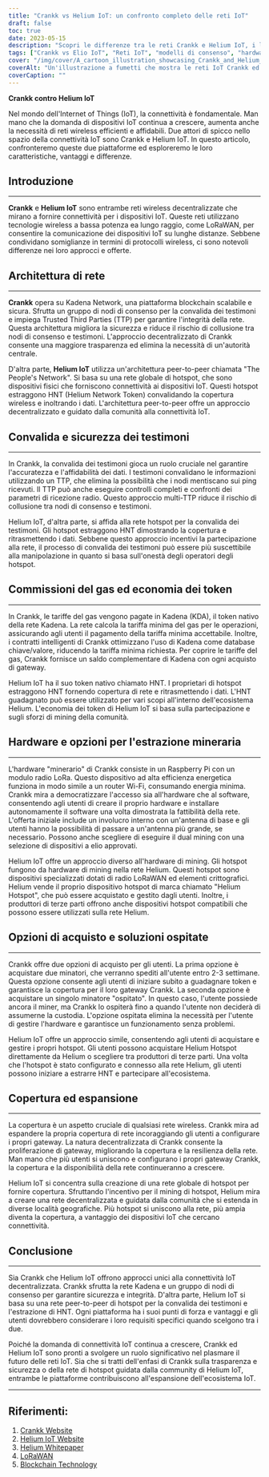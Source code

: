 ```yaml
---
title: "Crankk vs Helium IoT: un confronto completo delle reti IoT"
draft: false
toc: true
date: 2023-05-15
description: "Scopri le differenze tra le reti Crankk e Helium IoT, i loro modelli di consenso, l'hardware di mining, le tariffe del gas e altro ancora."
tags: ["Crankk vs Elio IoT", "Reti IoT", "modelli di consenso", "hardware minerario", "tasse del gas", "blockchain", "LoRaWAN", "Connettività IoT", "comunicazone wireless", "Internet delle cose", "reti decentrate", "dispositivi a bassa potenza", "Soluzioni IoT", "dispositivi intelligenti", "Applicazioni IoT", "trasmissione dati", "soluzioni di connettività", "Tecnologia IoT", "confronto di rete", "reti wireless"]
cover: "/img/cover/A_cartoon_illustration_showcasing_Crankk_and_Helium_IoT.png"
coverAlt: "Un'illustrazione a fumetti che mostra le reti IoT Crankk ed Helium che connettono dispositivi intelligenti in un ambiente decentralizzato e wireless."
coverCaption: ""
---
```


**Crankk contro Helium IoT**

Nel mondo dell'Internet of Things (IoT), la connettività è fondamentale. Man mano che la domanda di dispositivi IoT continua a crescere, aumenta anche la necessità di reti wireless efficienti e affidabili. Due attori di spicco nello spazio della connettività IoT sono Crankk e Helium IoT. In questo articolo, confronteremo queste due piattaforme ed esploreremo le loro caratteristiche, vantaggi e differenze.

## Introduzione

______

**Crankk** e **Helium IoT** sono entrambe reti wireless decentralizzate che mirano a fornire connettività per i dispositivi IoT. Queste reti utilizzano tecnologie wireless a bassa potenza ea lungo raggio, come LoRaWAN, per consentire la comunicazione dei dispositivi IoT su lunghe distanze. Sebbene condividano somiglianze in termini di protocolli wireless, ci sono notevoli differenze nei loro approcci e offerte.

## Architettura di rete

______

**Crankk** opera su Kadena Network, una piattaforma blockchain scalabile e sicura. Sfrutta un gruppo di nodi di consenso per la convalida dei testimoni e impiega Trusted Third Parties (TTP) per garantire l'integrità della rete. Questa architettura migliora la sicurezza e riduce il rischio di collusione tra nodi di consenso e testimoni. L'approccio decentralizzato di Crankk consente una maggiore trasparenza ed elimina la necessità di un'autorità centrale.

D'altra parte, **Helium IoT** utilizza un'architettura peer-to-peer chiamata "The People's Network". Si basa su una rete globale di hotspot, che sono dispositivi fisici che forniscono connettività ai dispositivi IoT. Questi hotspot estraggono HNT (Helium Network Token) convalidando la copertura wireless e inoltrando i dati. L'architettura peer-to-peer offre un approccio decentralizzato e guidato dalla comunità alla connettività IoT.

## Convalida e sicurezza dei testimoni

______

In Crankk, la convalida dei testimoni gioca un ruolo cruciale nel garantire l'accuratezza e l'affidabilità dei dati. I testimoni convalidano le informazioni utilizzando un TTP, che elimina la possibilità che i nodi mentiscano sui ping ricevuti. Il TTP può anche eseguire controlli completi e confronti dei parametri di ricezione radio. Questo approccio multi-TTP riduce il rischio di collusione tra nodi di consenso e testimoni.

Helium IoT, d'altra parte, si affida alla rete hotspot per la convalida dei testimoni. Gli hotspot estraggono HNT dimostrando la copertura e ritrasmettendo i dati. Sebbene questo approccio incentivi la partecipazione alla rete, il processo di convalida dei testimoni può essere più suscettibile alla manipolazione in quanto si basa sull'onestà degli operatori degli hotspot.

## Commissioni del gas ed economia dei token

______

In Crankk, le tariffe del gas vengono pagate in Kadena (KDA), il token nativo della rete Kadena. La rete calcola la tariffa minima del gas per le operazioni, assicurando agli utenti il pagamento della tariffa minima accettabile. Inoltre, i contratti intelligenti di Crankk ottimizzano l'uso di Kadena come database chiave/valore, riducendo la tariffa minima richiesta. Per coprire le tariffe del gas, Crankk fornisce un saldo complementare di Kadena con ogni acquisto di gateway.

Helium IoT ha il suo token nativo chiamato HNT. I proprietari di hotspot estraggono HNT fornendo copertura di rete e ritrasmettendo i dati. L'HNT guadagnato può essere utilizzato per vari scopi all'interno dell'ecosistema Helium. L'economia dei token di Helium IoT si basa sulla partecipazione e sugli sforzi di mining della comunità.

## Hardware e opzioni per l'estrazione mineraria

______

L'hardware "minerario" di Crankk consiste in un Raspberry Pi con un modulo radio LoRa. Questo dispositivo ad alta efficienza energetica funziona in modo simile a un router Wi-Fi, consumando energia minima. Crankk mira a democratizzare l'accesso sia all'hardware che al software, consentendo agli utenti di creare il proprio hardware e installare autonomamente il software una volta dimostrata la fattibilità della rete. L'offerta iniziale include un involucro interno con un'antenna di base e gli utenti hanno la possibilità di passare a un'antenna più grande, se necessario. Possono anche scegliere di eseguire il dual mining con una selezione di dispositivi a elio approvati.

Helium IoT offre un approccio diverso all'hardware di mining. Gli hotspot fungono da hardware di mining nella rete Helium. Questi hotspot sono dispositivi specializzati dotati di radio LoRaWAN ed elementi crittografici. Helium vende il proprio dispositivo hotspot di marca chiamato "Helium Hotspot", che può essere acquistato e gestito dagli utenti. Inoltre, i produttori di terze parti offrono anche dispositivi hotspot compatibili che possono essere utilizzati sulla rete Helium.

## Opzioni di acquisto e soluzioni ospitate

______

Crankk offre due opzioni di acquisto per gli utenti. La prima opzione è acquistare due minatori, che verranno spediti all'utente entro 2-3 settimane. Questa opzione consente agli utenti di iniziare subito a guadagnare token e garantisce la copertura per il loro gateway Crankk. La seconda opzione è acquistare un singolo minatore "ospitato". In questo caso, l'utente possiede ancora il miner, ma Crankk lo ospiterà fino a quando l'utente non deciderà di assumerne la custodia. L'opzione ospitata elimina la necessità per l'utente di gestire l'hardware e garantisce un funzionamento senza problemi.

Helium IoT offre un approccio simile, consentendo agli utenti di acquistare e gestire i propri hotspot. Gli utenti possono acquistare Helium Hotspot direttamente da Helium o scegliere tra produttori di terze parti. Una volta che l'hotspot è stato configurato e connesso alla rete Helium, gli utenti possono iniziare a estrarre HNT e partecipare all'ecosistema.

## Copertura ed espansione

______

La copertura è un aspetto cruciale di qualsiasi rete wireless. Crankk mira ad espandere la propria copertura di rete incoraggiando gli utenti a configurare i propri gateway. La natura decentralizzata di Crankk consente la proliferazione di gateway, migliorando la copertura e la resilienza della rete. Man mano che più utenti si uniscono e configurano i propri gateway Crankk, la copertura e la disponibilità della rete continueranno a crescere.

Helium IoT si concentra sulla creazione di una rete globale di hotspot per fornire copertura. Sfruttando l'incentivo per il mining di hotspot, Helium mira a creare una rete decentralizzata e guidata dalla comunità che si estenda in diverse località geografiche. Più hotspot si uniscono alla rete, più ampia diventa la copertura, a vantaggio dei dispositivi IoT che cercano connettività.


## Conclusione

______

Sia Crankk che Helium IoT offrono approcci unici alla connettività IoT decentralizzata. Crankk sfrutta la rete Kadena e un gruppo di nodi di consenso per garantire sicurezza e integrità. D'altra parte, Helium IoT si basa su una rete peer-to-peer di hotspot per la convalida dei testimoni e l'estrazione di HNT. Ogni piattaforma ha i suoi punti di forza e vantaggi e gli utenti dovrebbero considerare i loro requisiti specifici quando scelgono tra i due.

Poiché la domanda di connettività IoT continua a crescere, Crankk ed Helium IoT sono pronti a svolgere un ruolo significativo nel plasmare il futuro delle reti IoT. Sia che si tratti dell'enfasi di Crankk sulla trasparenza e sicurezza o della rete di hotspot guidata dalla community di Helium IoT, entrambe le piattaforme contribuiscono all'espansione dell'ecosistema IoT.

______

## Riferimenti:

1. [Crankk Website](https://crankk.io/)
2. [Helium IoT Website](https://www.helium.com/)
3. [Helium Whitepaper](https://whitepaper.io/document/649/helium-whitepaper)
4. [LoRaWAN](https://lora-alliance.org/about-lorawan)
5. [Blockchain Technology](https://www.investopedia.com/terms/b/blockchain.asp)
